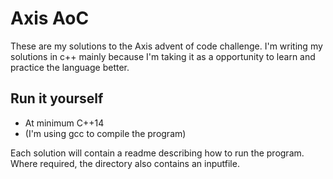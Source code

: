 
# Axis AoC

These are my solutions to the Axis advent of code challenge. I'm writing my solutions in c++ mainly because I'm taking it as a opportunity to learn and practice the language better. 

## Run it yourself

* At minimum C++14
* (I'm using gcc to compile the program)

Each solution will contain a readme describing how to run the program. Where required, the directory also contains an inputfile. 
